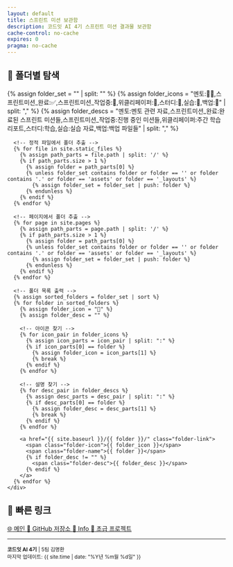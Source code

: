 ```yaml
---
layout: default
title: 스프린트 미션 보관함
description: 코드잇 AI 4기 스프린트 미션 결과물 보관함
cache-control: no-cache
expires: 0
pragma: no-cache
---
```


<div class="nav-sections">
  <div class="section-card">
    <h2>📁 폴더별 탐색</h2>
    <div class="folder-links">
      {% assign folder_set = "" | split: "" %}
      {% assign folder_icons = "멘토:👨‍🏫,스프린트미션_완료:✅,스프린트미션_작업중:🚧,위클리페이퍼:📰,스터디:📒,실습:🔬,백업:💾" | split: "," %}
      {% assign folder_descs = "멘토:멘토 관련 자료,스프린트미션_완료:완료된 스프린트 미션들,스프린트미션_작업중:진행 중인 미션들,위클리페이퍼:주간 학습 리포트,스터디:학습,실습:실습 자료,백업:백업 파일들" | split: "," %}
      
      <!-- 정적 파일에서 폴더 추출 -->
      {% for file in site.static_files %}
        {% assign path_parts = file.path | split: '/' %}
        {% if path_parts.size > 1 %}
          {% assign folder = path_parts[0] %}
          {% unless folder_set contains folder or folder == '' or folder contains '.' or folder == 'assets' or folder == '_layouts' %}
            {% assign folder_set = folder_set | push: folder %}
          {% endunless %}
        {% endif %}
      {% endfor %}
      
      <!-- 페이지에서 폴더 추출 -->
      {% for page in site.pages %}
        {% assign path_parts = page.path | split: '/' %}
        {% if path_parts.size > 1 %}
          {% assign folder = path_parts[0] %}
          {% unless folder_set contains folder or folder == '' or folder contains '.' or folder == 'assets' or folder == '_layouts' %}
            {% assign folder_set = folder_set | push: folder %}
          {% endunless %}
        {% endif %}
      {% endfor %}
      
      <!-- 폴더 목록 출력 -->
      {% assign sorted_folders = folder_set | sort %}
      {% for folder in sorted_folders %}
        {% assign folder_icon = "📁" %}
        {% assign folder_desc = "" %}
        
        <!-- 아이콘 찾기 -->
        {% for icon_pair in folder_icons %}
          {% assign icon_parts = icon_pair | split: ":" %}
          {% if icon_parts[0] == folder %}
            {% assign folder_icon = icon_parts[1] %}
            {% break %}
          {% endif %}
        {% endfor %}
        
        <!-- 설명 찾기 -->
        {% for desc_pair in folder_descs %}
          {% assign desc_parts = desc_pair | split: ":" %}
          {% if desc_parts[0] == folder %}
            {% assign folder_desc = desc_parts[1] %}
            {% break %}
          {% endif %}
        {% endfor %}
        
        <a href="{{ site.baseurl }}/{{ folder }}/" class="folder-link">
          <span class="folder-icon">{{ folder_icon }}</span>
          <span class="folder-name">{{ folder }}</span>
          {% if folder_desc != "" %}
            <span class="folder-desc">{{ folder_desc }}</span>
          {% endif %}
        </a>
      {% endfor %}
    </div>
  </div>

  <div class="section-card">
    <h2>🔗 빠른 링크</h2>
    <div class="quick-links">
      <a href="https://c0z0c.github.io/" target="_blank">
        <span class="link-icon">🌐</span> 메인
      </a>
      <a href="https://github.com/c0z0c/sprint_mission" target="_blank">
        <span class="link-icon">📱</span> GitHub 저장소
      </a>
      <a href="{{ site.baseurl }}/스프린트미션_완료/info">
        <span class="link-icon">📖</span> Info
      </a>
      <a href="https://c0z0c.github.io/codeit_ai_health_eat" target="_blank">
        <span class="link-icon">📱</span> 초급 프로젝트
      </a>      
    </div>
  </div>
</div>

---

<div class="footer-info">
<small>
<strong>코드잇 AI 4기</strong> | 5팀 김명환<br>
마지막 업데이트: {{ site.time | date: "%Y년 %m월 %d일" }}
</small>
</div>
